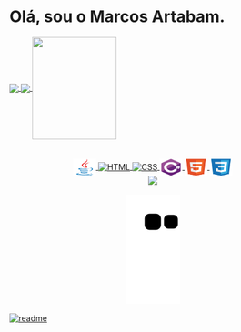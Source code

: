 <h1> Olá, sou o Marcos Artabam. </h1>

<div>
  <a href="https://github.com/MarcosArtabam">
  <img height="180em"   align="center" src="https://github-readme-stats.vercel.app/api?username=MarcosArtabam&show_icons=true&theme=react&include_all_commits=true&count_private=true"/>
  <img height="180em"  align="center" src="https://github-readme-stats.vercel.app/api/top-langs/?username=MarcosArtabam&layout=compact&langs_count=7&theme=react" />

  <img align="center" width="148" height="180" src="https://media1.tenor.com/images/68e8337fb4eb7e40645d832c64762a8b/tenor.gif?itemid=19443613">
</div>
 <br>
<div  align="center"> 
  <div style="display: inline_block"><br>
  <img align="center" alt="java" height="30" width="40" src="https://raw.githubusercontent.com/devicons/devicon/master/icons/java/java-original.svg">
  <img align="center" alt="HTML" height="30" width="40" src="https://download.logo.wine/logo/Kotlin_(programming_language)/Kotlin_(programming_language)-Logo.wine.png">
  <img align="center" alt="CSS" height="30" width="40" src="https://seeklogo.com/images/F/flutter-logo-5086DD11C5-seeklogo.com.png">
  <img align="center" alt="Csharp" height="30" width="40" src="https://raw.githubusercontent.com/devicons/devicon/master/icons/csharp/csharp-original.svg">
  <img align="center" alt="HTML" height="30" width="40" src="https://raw.githubusercontent.com/devicons/devicon/master/icons/html5/html5-original.svg">
  <img align="center" alt="CSS" height="30" width="40" src="https://raw.githubusercontent.com/devicons/devicon/master/icons/css3/css3-original.svg">
 
    
</div>
  <a href="https://www.linkedin.com/in/marcos-artabam-303a75199/" target="_blank"><img src="https://img.shields.io/badge/-LinkedIn-%230077B5?style=for-the-badge&logo=linkedin&logoColor=white" target="_blank"></a> 
 
  ![Snake animation](https://github.com/MarcosArtabam/MarcosArtabam/blob/output/github-contribution-grid-snake.svg)
 
</div>
 
[![readme](https://github-readme-stats.vercel.app/api/pin/?username=MarcosArtabam&repo=MarcosArtabam&theme=react)](https://github.com/MarcosArtabam/MarcosArtabam)
